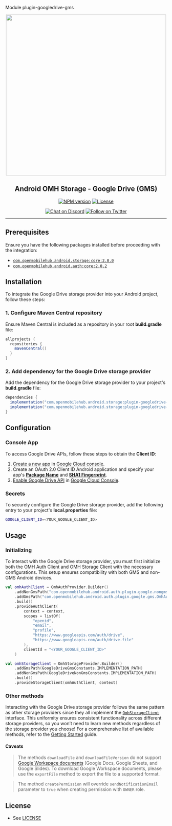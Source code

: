 Module plugin-googledrive-gms

<p align="center">
  <a href="https://miniature-adventure-4gle9ye.pages.github.io/docs/">
    <img width="500px" src="https://openmobilehub.org/wp-content/uploads/sites/13/2024/06/OpenMobileHub-horizontal-color.svg"/><br/>
  </a>
  <h2 align="center">Android OMH Storage - Google Drive (GMS)</h2>
</p>

<p align="center">
  <a href="https://central.sonatype.com/artifact/com.openmobilehub.android.storage/plugin-googledrive-gms"><img src="https://img.shields.io/maven-central/v/com.openmobilehub.android.storage/plugin-googledrive-gms" alt="NPM version"/></a>
  <a href="https://github.com/openmobilehub/android-omh-storage/blob/main/LICENSE"><img src="https://img.shields.io/github/license/openmobilehub/android-omh-storage" alt="License"/></a>
</p>

<p align="center">
  <a href="https://discord.com/invite/yTAFKbeVMw"><img src="https://img.shields.io/discord/1115727214827278446.svg?style=flat&colorA=7289da&label=Chat%20on%20Discord" alt="Chat on Discord"/></a>
  <a href="https://twitter.com/openmobilehub"><img src="https://img.shields.io/twitter/follow/rnfirebase.svg?style=flat&colorA=1da1f2&colorB=&label=Follow%20on%20Twitter" alt="Follow on Twitter"/></a>
</p>

---

## Prerequisites

Ensure you have the following packages installed before proceeding with the integration:

- [`com.openmobilehub.android.storage:core:2.0.0`](https://miniature-adventure-4gle9ye.pages.github.io/docs/core)
- [`com.openmobilehub.android.auth:core:2.0.2`](https://github.com/openmobilehub/android-omh-auth)

## Installation

To integrate the Google Drive storage provider into your Android project, follow these steps:

### 1. Configure Maven Central repository

Ensure Maven Central is included as a repository in your root **build.gradle** file:

```gradle
allprojects {
  repositories {
    mavenCentral()
  }
}
```

### 2. Add dependency for the Google Drive storage provider

Add the dependency for the Google Drive storage provider to your project's **build.gradle** file:

```gradle
dependencies {
  implementation("com.openmobilehub.android.storage:plugin-googledrive-gms:2.0.0")
  implementation("com.openmobilehub.android.storage:plugin-googledrive-non-gms:2.0.0")
}
```

## Configuration

### Console App

To access Google Drive APIs, follow these steps to obtain the **Client ID**:

1. [Create a new app](https://developers.google.com/identity/protocols/oauth2/native-app#android) in [Google Cloud console](https://console.cloud.google.com/projectcreate).
2. Create an OAuth 2.0 Client ID Android application and specify your app's [**Package Name**](https://developer.android.com/build/configure-app-module#set-application-id) and [**SHA1 Fingerprint**](https://support.google.com/cloud/answer/6158849?authuser=1#installedapplications&zippy=%2Cnative-applications%2Candroid).
3. [Enable Google Drive API](https://support.google.com/googleapi/answer/6158841) in [Google Cloud Console](https://console.developers.google.com).

### Secrets

To securely configure the Google Drive storage provider, add the following entry to your project's **local.properties** file:

```bash
GOOGLE_CLIENT_ID=<YOUR_GOOGLE_CLIENT_ID>
```

## Usage

### Initializing

To interact with the Google Drive storage provider, you must first initialize both the OMH Auth Client and OMH Storage Client with the necessary configurations. This setup ensures compatibility with both GMS and non-GMS Android devices.

```kotlin
val omhAuthClient = OmhAuthProvider.Builder()
    .addNonGmsPath("com.openmobilehub.android.auth.plugin.google.nongms.presentation.OmhAuthFactoryImpl")
    .addGmsPath("com.openmobilehub.android.auth.plugin.google.gms.OmhAuthFactoryImpl")
    .build()
    .provideAuthClient(
        context = context,
        scopes = listOf(
            "openid",
            "email",
            "profile",
            "https://www.googleapis.com/auth/drive",
            "https://www.googleapis.com/auth/drive.file"
        ),
        clientId = "<YOUR_GOOGLE_CLIENT_ID>"
    )

val omhStorageClient = OmhStorageProvider.Builder()
    .addGmsPath(GoogleDriveGmsConstants.IMPLEMENTATION_PATH)
    .addNonGmsPath(GoogleDriveNonGmsConstants.IMPLEMENTATION_PATH)
    .build()
    .provideStorageClient(omhAuthClient, context)
```

### Other methods

Interacting with the Google Drive storage provider follows the same pattern as other storage providers since they all implement the [`OmhStorageClient`](https://miniature-adventure-4gle9ye.pages.github.io/api/packages/core/com.openmobilehub.android.storage.core/-omh-storage-client) interface. This uniformity ensures consistent functionality across different storage providers, so you won’t need to learn new methods regardless of the storage provider you choose! For a comprehensive list of available methods, refer to the [Getting Started](https://miniature-adventure-4gle9ye.pages.github.io/docs/getting-started) guide.

#### Caveats

> The methods `downloadFile` and `downloadFileVersion` do not support [Google Workspace documents](https://developers.google.com/drive/api/guides/about-files#types:~:text=Google%20Workspace%20document,MIME%20types.) (Google Docs, Google Sheets, and Google Slides). To download Google Workspace documents, please use the `exportFile` method to export the file to a supported format.

> The method `createPermission` will override `sendNotificationEmail` parameter to `true` when creating permission with `OWNER` role.

## License

- See [LICENSE](https://github.com/openmobilehub/android-omh-storage/blob/main/LICENSE)
